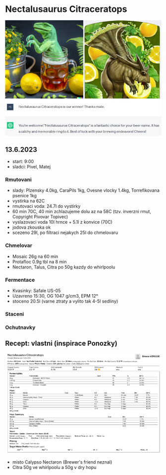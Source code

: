 # Nectalusaurus Citraceratops
![](./fig/nectalusaurus_citraceratops_logo.jpg)
![](./fig/nectalusaurus_citraceratops_chatgpt.png)

## 13.6.2023
  * start: 9:00
  * sladci: Pivel, Matej

### Rmutovani
  * slady: Plzensky 4.0kg, CaraPils 1kg, Ovesne vlocky 1.4kg, Torrefikovana psenice 1kg
  * vystirka na 62C
  * rmutovaci voda: 24.7l do vystirky
  * 60 min 70C, 40 min zchlazujeme dolu az na 58C (tzv. inverzni rmut, Copyright Pivovar Topivec)
  * vyslazovaci voda 10l hrnce + 5.1l z konvice (70C)
  * jodova zkouska ok
  * scezeno 29l, po filtraci nejakych 25l do chmelovaru

### Chmelovar
  * Mosaic 26g na 60 min
  * Protafloc 0.9g tbl na 8 min
  * Nectaron, Talus, Citra po 50g kazdy do whirlpoolu

### Fermentace
  * Kvasinky: Safale US-05
  * Uzavreno 15:30, OG 1047 g/cm3, EPM 12°
  * stoceno 20.5l (varne ztraty a vylito tak 4-5l sedliny)
  
### Staceni

### Ochutnavky

## Recept: vlastni (inspirace Ponozky)

![](./fig/nectalusaurus_citraceratops.png)

  * misto Calypso Nectaron (Brewer's friend neznal)
  * Citra 50g ve whirlpoolu a 50g v dry hopu
